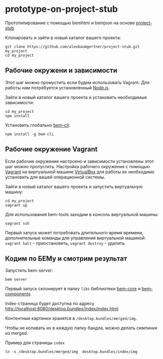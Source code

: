 # prototype-on-project-stub

Прототипирование с помощью bemhtml и bemjson на основе <a href="https://github.com/bem/project-stub">project-stub</a>

Клонировать и зайти в новый каталог вашего проекта:

    git clone https://github.com/alexbaumgertner/project-stub.git my_project
    cd my_project

## Рабочие окружени и зависимости

Этот шаг можно промустить если будем использовать Vagrant.
Для работы нам потребуется установленный [Node.js](http://nodejs.org/download/).

Зайти в новый каталог вашего проекта и установить необходимые зависимости:

    cd my_project
    npm install

Установить глобально [bem-cli](http://ru.bem.info/news/bem-cli/):

    npm install -g bem-cli

## Рабочие окружение Vagrant

Если рабочие окружение настроено и зависимости установлены этот шаг можно пропустить.
Настройка рабочего окружения с помощью  [Vagrant](http://downloads.vagrantup.com/) на виртуальной машине [VirtualBox](http://www.virtualbox.org) для работы их необходимо установить для вашей операционной системы.

Зайти в новый каталог вашего проекта и запустить виртуальную машину:

    cd my_project
    vagrant up

Для использования bem-tools заходим в консоль виртуальной машины:

    vagrant ssh

Первый запуск может потребовать длительного время времени, дополнительные команды для управления виртуальной машиной: `vagrant halt` - приостановить,  `vagrant destroy` - удалить.

## Кодим по БЕМу и смотрим результат

Запустить bem-server:

    bem server

Первый запуск склонирует в папку `libs` библиотеки [bem-core](https://github.com/bem/bem-core) и [bem-components](https://github.com/bem/bem-components)

index-страница будет доступна по адресу <a href="http://localhost:8080/desktop.bundles/index/index.html">http://localhost:8080/desktop.bundles/index/index.html</a>

Контентные картинки хранятся в `/desktop.bundles/merged/img`.

Чтобы не копивать их в каждую папку бандла, можно делать симлинки из merged.

Пример для страницы `index`

    ln -s /desktop.bundles/merged/img  desktop.bundles/index/img